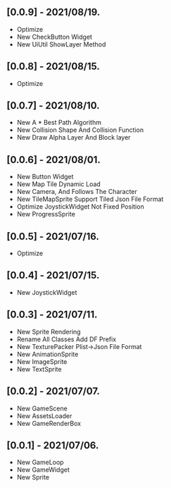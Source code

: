 ## [0.0.9] - 2021/08/19.  
* Optimize  
* New CheckButton Widget  
* New UiUtil ShowLayer Method    

## [0.0.8] - 2021/08/15.  
* Optimize  

## [0.0.7] - 2021/08/10.  
* New A * Best Path Algorithm  
* New Collision Shape And Collision Function  
* New Draw Alpha Layer And Block layer  

## [0.0.6] - 2021/08/01.  
* New Button Widget  
* New Map Tile Dynamic Load  
* New Camera, And Follows The Character  
* New TileMapSprite  Support Tiled Json File Format  
* Optimize JoystickWidget Not Fixed Position   
* New ProgressSprite   

## [0.0.5] - 2021/07/16.  
* Optimize  

## [0.0.4] - 2021/07/15.  
* New JoystickWidget  

## [0.0.3] - 2021/07/11.  
* New Sprite Rendering  
* Rename All Classes Add DF Prefix  
* New TexturePacker Plist->Json File Format  
* New AnimationSprite  
* New ImageSprite  
* New TextSprite  

## [0.0.2] - 2021/07/07.  
* New GameScene  
* New AssetsLoader  
* New GameRenderBox  

## [0.0.1] - 2021/07/06.  
* New GameLoop  
* New GameWidget  
* New Sprite  